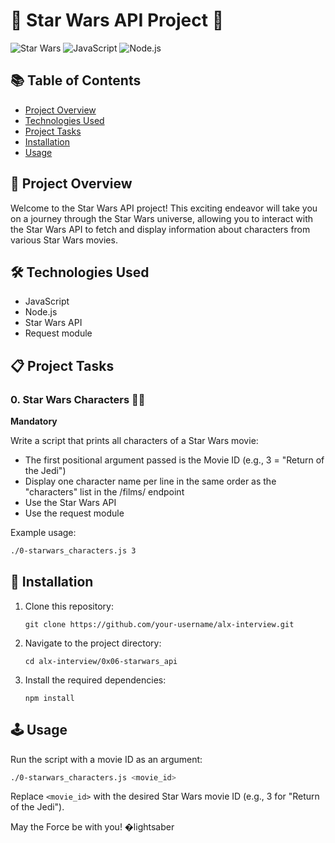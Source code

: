# 🌟 Star Wars API Project 🚀

![Star Wars](https://img.shields.io/badge/Star%20Wars-API-yellow?style=for-the-badge&logo=star-wars)
![JavaScript](https://img.shields.io/badge/JavaScript-F7DF1E?style=for-the-badge&logo=javascript&logoColor=black)
![Node.js](https://img.shields.io/badge/Node.js-339933?style=for-the-badge&logo=nodedotjs&logoColor=white)

## 📚 Table of Contents

- [Project Overview](#-project-overview)
- [Technologies Used](#-technologies-used)
- [Project Tasks](#-project-tasks)
- [Installation](#-installation)
- [Usage](#-usage)

## 🌌 Project Overview

Welcome to the Star Wars API project! This exciting endeavor will take you on a journey through the Star Wars universe, allowing you to interact with the Star Wars API to fetch and display information about characters from various Star Wars movies.

## 🛠 Technologies Used

- JavaScript
- Node.js
- Star Wars API
- Request module

## 📋 Project Tasks

### 0. Star Wars Characters 🦸‍♂️

**Mandatory**

Write a script that prints all characters of a Star Wars movie:

- The first positional argument passed is the Movie ID (e.g., 3 = "Return of the Jedi")
- Display one character name per line in the same order as the "characters" list in the /films/ endpoint
- Use the Star Wars API
- Use the request module

Example usage:
```bash
./0-starwars_characters.js 3
```

## 🚀 Installation

1. Clone this repository:
   ```
   git clone https://github.com/your-username/alx-interview.git
   ```
2. Navigate to the project directory:
   ```
   cd alx-interview/0x06-starwars_api
   ```
3. Install the required dependencies:
   ```
   npm install
   ```

## 🕹 Usage

Run the script with a movie ID as an argument:

```bash
./0-starwars_characters.js <movie_id>
```

Replace `<movie_id>` with the desired Star Wars movie ID (e.g., 3 for "Return of the Jedi").

May the Force be with you! �lightsaber
